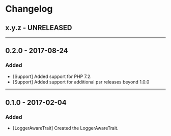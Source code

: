 Changelog
=========

## x.y.z - UNRELEASED

--------

## 0.2.0 - 2017-08-24

### Added

* [Support] Added support for PHP 7.2.
* [Support] Added support for additional psr releases beyond 1.0.0

--------

## 0.1.0 - 2017-02-04

### Added

* [LoggerAwareTrait] Created the LoggerAwareTrait.
